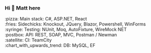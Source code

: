 ### Hi 👋 Matt here

<!--
**3mv3/3mv3** is a ✨ _special_ ✨ repository because its `README.md` (this file) appears on your GitHub profile.

Here are some ideas to get you started:

- 🔭 I’m currently working on ...
- 🌱 I’m currently learning ...
- 👯 I’m looking to collaborate on ...
- 🤔 I’m looking for help with ...
- 💬 Ask me about ...
- 📫 How to reach me: ...
- 😄 Pronouns: ...
- ⚡ Fun fact: ...
-->

<p align="left">
:pizza: Main stack: C#, ASP.NET, React<br>
:fries: Sidechicks: Knockout, JQuery, Blazor, Powershell, WinForms<br>
:syringe: Testing: NUnit, Moq, AutoFixture, WireMock NET<br>
:postbox: API: REST, SOAP, MVC, Postman / Newman<br>
:satellite: CI: TeamCity<br>
:chart_with_upwards_trend: DB: MySQL, EF<br>
</p>
